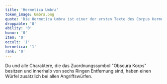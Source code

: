 ```yaml
---
title: 'Hermetica Umbra'
token_image: Umbra.png
quote: 'Die Hermetica Umbra ist einer der ersten Texte des Corpus Hermeticum. Dort, wo sie auf angewendet wird, schwächen sich alle Geräusche ab, als ob die Realität durch eine okkulte Kosmologie verändert wird.'
droppable: '0'
ability: '0'
honor: '0'
item: '0'
occult: '1'
hermetica: '1'
rank: '0'
---
```


Du und alle Charaktere, die das Zuordnungssymbol "Obscura Korps" besitzen und innerhalb von sechs Ringen Entfernung sind, haben einen Würfel zusätzlich bei allen Angriffswürfen.